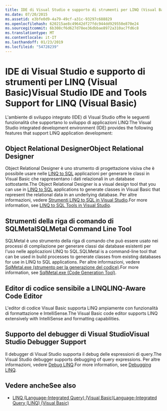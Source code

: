 ```yaml
---
title: IDE di Visual Studio e supporto di strumenti per LINQ (Visual Basic)
ms.date: 07/20/2015
ms.assetid: e3bfe0d9-4a79-49cf-a31c-93297c688829
ms.openlocfilehash: 620215ae8c49642df27fdc944dd929550e870e24
ms.sourcegitcommit: 6b308cf6d627d78ee36dbbae8972a310ac7fd6c8
ms.translationtype: MT
ms.contentlocale: it-IT
ms.lasthandoff: 01/23/2019
ms.locfileid: "54728239"
---
```

# <a name="visual-studio-ide-and-tools-support-for-linq-visual-basic"></a><span data-ttu-id="a9e3f-102">IDE di Visual Studio e supporto di strumenti per LINQ (Visual Basic)</span><span class="sxs-lookup"><span data-stu-id="a9e3f-102">Visual Studio IDE and Tools Support for LINQ (Visual Basic)</span></span>
<span data-ttu-id="a9e3f-103">L'ambiente di sviluppo integrato (IDE) di Visual Studio offre le seguenti funzionalità che supportano lo sviluppo di applicazioni LINQ:</span><span class="sxs-lookup"><span data-stu-id="a9e3f-103">The Visual Studio integrated development environment (IDE) provides the following features that support LINQ application development:</span></span>  
  
## <a name="object-relational-designer"></a><span data-ttu-id="a9e3f-104">Object Relational Designer</span><span class="sxs-lookup"><span data-stu-id="a9e3f-104">Object Relational Designer</span></span>  
 <span data-ttu-id="a9e3f-105">Object Relational Designer è uno strumento di progettazione visiva che è possibile usare nelle [LINQ to SQL](../../../../framework/data/adonet/sql/linq/index.md) applicazioni per generare le classi in Visual Basic che rappresentano i dati relazionali in un database sottostante.</span><span class="sxs-lookup"><span data-stu-id="a9e3f-105">The Object Relational Designer is a visual design tool that you can use in [LINQ to SQL](../../../../framework/data/adonet/sql/linq/index.md) applications to generate classes in Visual Basic that represent the relational data in an underlying database.</span></span> <span data-ttu-id="a9e3f-106">Per altre informazioni, vedere [Strumenti LINQ to SQL in Visual Studio](/visualstudio/data-tools/linq-to-sql-tools-in-visual-studio2).</span><span class="sxs-lookup"><span data-stu-id="a9e3f-106">For more information, see [LINQ to SQL Tools in Visual Studio](/visualstudio/data-tools/linq-to-sql-tools-in-visual-studio2).</span></span>  
  
## <a name="sqlmetal-command-line-tool"></a><span data-ttu-id="a9e3f-107">Strumenti della riga di comando di SQLMetal</span><span class="sxs-lookup"><span data-stu-id="a9e3f-107">SQLMetal Command Line Tool</span></span>  
 <span data-ttu-id="a9e3f-108">SQLMetal è uno strumento della riga di comando che può essere usato nei processi di compilazione per generare classi dai database esistenti per l'uso nelle applicazioni LINQ to SQL.</span><span class="sxs-lookup"><span data-stu-id="a9e3f-108">SQLMetal is a command-line tool that can be used in build processes to generate classes from existing databases for use in LINQ to SQL  applications.</span></span> <span data-ttu-id="a9e3f-109">Per altre informazioni, vedere [SqlMetal.exe (strumento per la generazione del codice)](../../../../framework/tools/sqlmetal-exe-code-generation-tool.md).</span><span class="sxs-lookup"><span data-stu-id="a9e3f-109">For more information, see [SqlMetal.exe (Code Generation Tool)](../../../../framework/tools/sqlmetal-exe-code-generation-tool.md).</span></span>  
  
## <a name="linq-aware-code-editor"></a><span data-ttu-id="a9e3f-110">Editor di codice sensibile a LINQ</span><span class="sxs-lookup"><span data-stu-id="a9e3f-110">LINQ-Aware Code Editor</span></span>  
 <span data-ttu-id="a9e3f-111">L'editor di codice Visual Basic supporta LINQ ampiamente con funzionalità di formattazione e IntelliSense.</span><span class="sxs-lookup"><span data-stu-id="a9e3f-111">The Visual Basic code editor supports LINQ extensively with IntelliSense and formatting capabilities.</span></span>  
  
## <a name="visual-studio-debugger-support"></a><span data-ttu-id="a9e3f-112">Supporto del debugger di Visual Studio</span><span class="sxs-lookup"><span data-stu-id="a9e3f-112">Visual Studio Debugger Support</span></span>  
 <span data-ttu-id="a9e3f-113">Il debugger di Visual Studio supporta il debug delle espressioni di query.</span><span class="sxs-lookup"><span data-stu-id="a9e3f-113">The Visual Studio debugger supports debugging of query expressions.</span></span> <span data-ttu-id="a9e3f-114">Per altre informazioni, vedere [Debug LINQ](/visualstudio/debugger/debugging-linq).</span><span class="sxs-lookup"><span data-stu-id="a9e3f-114">For more information, see [Debugging LINQ](/visualstudio/debugger/debugging-linq).</span></span>  
  
## <a name="see-also"></a><span data-ttu-id="a9e3f-115">Vedere anche</span><span class="sxs-lookup"><span data-stu-id="a9e3f-115">See also</span></span>
- [<span data-ttu-id="a9e3f-116">LINQ (Language-Integrated Query) (Visual Basic)</span><span class="sxs-lookup"><span data-stu-id="a9e3f-116">Language-Integrated Query (LINQ) (Visual Basic)</span></span>](../../../../visual-basic/programming-guide/concepts/linq/index.md)
